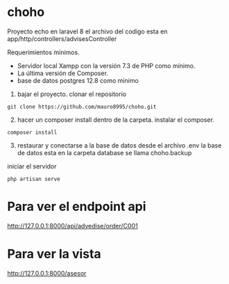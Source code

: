 # choho
Proyecto echo en laravel 8 
el archivo del codigo esta en app/http/controllers/advisesController

Requerimientos minimos.
 - Servidor local Xampp con la versión 7.3 de PHP como mínimo.
 - La última versión de Composer.
 - base de datos postgres 12.8 como minimo

1. bajar el proyecto.
clonar el repositorio
```
git clone https://github.com/mauro8995/choho.git

```
2. hacer un composer install dentro de la carpeta.
instalar el composer.
```
composer install

```
3. restaurar y conectarse a la base de datos desde el archivo .env
la base de datos esta en la carpeta database se llama choho.backup 

iniciar el servidor
```
php artisan serve

``` 

# Para ver el endpoint api 
http://127.0.0.1:8000/api/advedise/order/C001

# Para ver la vista
http://127.0.0.1:8000/asesor

